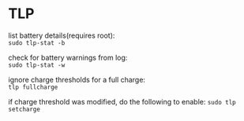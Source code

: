 # TLP

list battery details(requires root): </br>
`sudo tlp-stat -b`

check for battery warnings from log: </br>
`sudo tlp-stat -w`

ignore charge thresholds for a full charge: </br>
`tlp fullcharge`

if charge threshold was modified, do the following to enable:
`sudo tlp setcharge`


